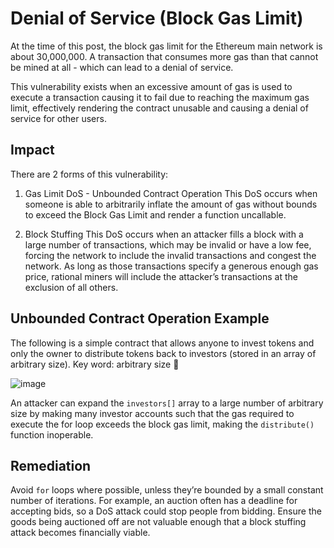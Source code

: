 # Denial of Service (Block Gas Limit)
At the time of this post, the block gas limit for the Ethereum main network is about 30,000,000. A transaction that consumes more gas than that cannot be mined at all - which can lead to a denial of service.

This vulnerability exists when an excessive amount of gas is used to execute a transaction causing it to fail due to reaching the maximum gas limit, effectively rendering the contract unusable and causing a denial of service for other users.

## Impact
There are 2 forms of this vulnerability:

1. Gas Limit DoS - Unbounded Contract Operation
This DoS occurs when someone is able to arbitrarily inflate the amount of gas without bounds to exceed the Block Gas Limit and render a function uncallable.

2. Block Stuffing
This DoS occurs when an attacker fills a block with a large number of transactions, which may be invalid or have a low fee, forcing the network to include the invalid transactions and congest the network. As long as those transactions specify a generous enough gas price, rational miners will include the attacker’s transactions at the exclusion of all others.

## Unbounded Contract Operation Example
The following is a simple contract that allows anyone to invest tokens and only the owner to distribute tokens back to investors (stored in an array of arbitrary size). Key word: arbitrary size 👀

![image](https://user-images.githubusercontent.com/35583758/225690860-52729a23-8667-4d0b-b7b1-67d0c6e059b6.png)

An attacker can expand the `investors[]` array to a large number of arbitrary size by making many investor accounts such that the gas required to execute the for loop exceeds the block gas limit, making the `distribute()` function inoperable.

## Remediation
Avoid `for` loops where possible, unless they’re bounded by a small constant number of iterations. For example, an auction often has a deadline for accepting bids, so a DoS attack could stop people from bidding. Ensure the goods being auctioned off are not valuable enough that a block stuffing attack becomes financially viable.
